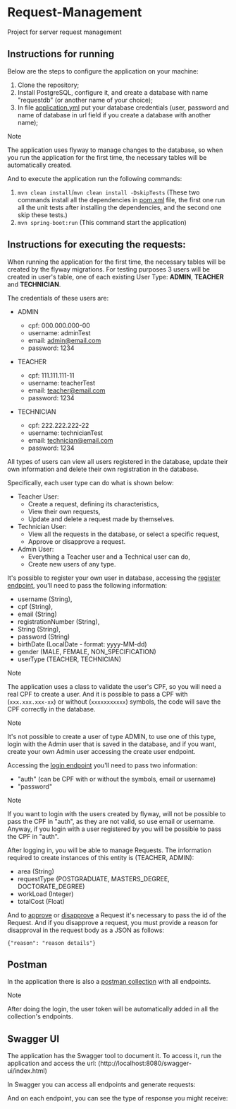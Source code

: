 # Request-Management
Project for server request management

## Instructions for running

Below are the steps to configure the application on your machine:

1. Clone the repository;
2. Install PostgreSQL, configure it, and create a database with name "requestdb" (or another name of your choice);
3. In file [application.yml](https://github.com/icarusrodrigues/Request-Management/blob/main/src/main/resources/application.yml) put your database credentials (user, password and name of database in url field if you create a database with another name);

> [!NOTE]  
> The application uses flyway to manage changes to the database, so when you run the application for the first time, the necessary tables will be automatically created.

And to execute the application run the following commands:

1. `mvn clean install`/`mvn clean install -DskipTests` (These two commands install all the dependencies in [pom.xml](https://github.com/icarusrodrigues/Request-Management/blob/main/pom.xml) file, the first one run all the unit tests after installing the dependencies, and the second one skip these tests.)
2. `mvn spring-boot:run` (This command start the application)

## Instructions for executing the requests:

When running the application for the first time, the necessary tables will be created by the flyway migrations. For testing purposes 3 users will be created in user's table, one of each existing User Type: **ADMIN**, **TEACHER** and **TECHNICIAN**.

The credentials of these users are:

- ADMIN
  - cpf: 000.000.000-00
  - username: adminTest
  - email: admin@email.com
  - password: 1234

- TEACHER
  - cpf: 111.111.111-11
  - username: teacherTest
  - email: teacher@email.com
  - password: 1234

- TECHNICIAN
  - cpf: 222.222.222-22
  - username: technicianTest
  - email: technician@email.com
  - password: 1234

All types of users can view all users registered in the database, update their own information and delete their own registration in the database.

Specifically, each user type can do what is shown below:

- Teacher User:
  - Create a request, defining its characteristics, 
  - View their own requests, 
  - Update and delete a request made by themselves.
- Technician User:
  - View all the requests in the database, or select a specific request, 
  - Approve or disapprove a request. 
- Admin User:
  - Everything a Teacher user and a Technical user can do,
  - Create new users of any type.

It's possible to register your own user in database, accessing the [register endpoint](http://localhost:8080/auth/sign-up), you'll need to pass the following information:

- username (String),
- cpf (String),
- email (String)
- registrationNumber (String),
- String (String),
- password (String)
- birthDate (LocalDate - format: yyyy-MM-dd)
- gender (MALE, FEMALE, NON_SPECIFICATION)
- userType (TEACHER, TECHNICIAN)

> [!NOTE]
> The application uses a class to validate the user's CPF, so you will need a real CPF to create a user. And it is possible to pass a CPF with (`xxx.xxx.xxx-xx`) or without (`xxxxxxxxxxx`) symbols, the code will save the CPF correctly in the database.

> [!NOTE]
> It's not possible to create a user of type ADMIN, to use one of this type, login with the Admin user that is saved in the database, and if you want, create your own Admin user accessing the create user endpoint.

Accessing the [login endpoint](http://localhost:8080/auth/login) you'll need to pass two information:

- "auth" (can be CPF with or without the symbols, email or username)
- "password"

> [!NOTE]
> If you want to login with the users created by flyway, will not be possible to pass the CPF in "auth", as they are not valid, so use email or username. Anyway, if you login with a user registered by you will be possible to pass the CPF in "auth".

After logging in, you will be able to manage Requests. The information required to create instances of this entity is (TEACHER, ADMIN):

- area (String)
- requestType (POSTGRADUATE, MASTERS_DEGREE, DOCTORATE_DEGREE)
- workLoad (Integer)
- totalCost (Float)

And to [approve](http://localhost:8080/requests/approve/1) or [disapprove](http://localhost:8080/requests/disapprove/1) a Request it's necessary to pass the id of the Request. And if you disapprove a request, you must provide a reason for disapproval in the request body as a JSON as follows:

``{"reason": "reason details"}``

## Postman

In the application there is also a [postman collection](https://github.com/icarusrodrigues/Request-Management/tree/main/collection/Request_Management_Collection.postman_collection.json) with all endpoints.

> [!NOTE]
> After doing the login, the user token will be automatically added in all the collection's endpoints. 

## Swagger UI

The application has the Swagger tool to document it. To access it, run the application and access the url: (http://localhost:8080/swagger-ui/index.html)

In Swagger you can access all endpoints and generate requests:

And on each endpoint, you can see the type of response you might receive: